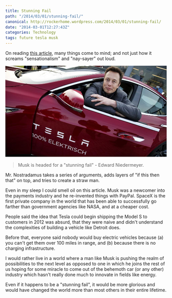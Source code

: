 ```yaml
---
title: Stunning Fail
path: "/2014/03/01/stunning-fail/"
canonical: http://rockerhome.wordpress.com/2014/03/01/stunning-fail/
date: "2014-03-01T12:27:43Z"
categories: Technology
tags: future tesla musk
---
```


On reading [this article](http://www.bloombergview.com/articles/2014-02-28/tesla-is-a-car-not-a-revolution), many things come to mind; and not just how it screams "sensationalism" and "nay-sayer" out loud.<span class="more"></span>

![Stunning, indeed!](./imgs/musk.jpg)

> Musk is headed for a "stunning fail" - Edward Niedermeyer.

Mr. Nostradamus takes a series of arguments, adds layers of "if this then that" on top, and tries to create a straw man.

Even in my sleep I could smell oil on this article. Musk was a newcomer into the payments industry and he re-invented things with PayPal. SpaceX is the first private company in the world that has been able to successfully go farther than government agencies like NASA, and at a cheaper cost.

People said the idea that Tesla could begin shipping the Model S to customers in 2012 was absurd, that they were naive and didn't understand the complexities of building a vehicle like Detroit does.

Before that, everyone said nobody would buy electric vehicles because (a) you can't get them over 100 miles in range, and (b) because there is no charging infrastructure.

I would rather live in a world where a man like Musk is pushing the realm of possibilities to the next level as opposed to one in which he joins the rest of us hoping for some miracle to come out of the behemoth car (or any other) industry which hasn't really done much to innovate in fields like energy.

Even if it happens to be a "stunning fail", it would be more glorious and would have changed the world more than most others in their entire lifetime.
